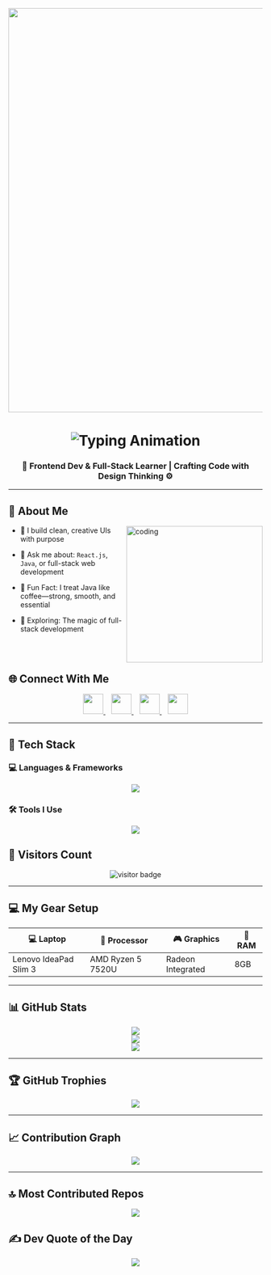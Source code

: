 <p align="center">
  <img src="https://camo.githubusercontent.com/d8bbfe1b86717980b96ff81f7e9440948039aafaa016bdc33291fb8f2bc008c4/687474703a2f2f7777772e7072616d756b686469676974616c2e636f6d2f77702d636f6e74656e742f75706c6f6164732f323031382f30372f4e65772d504e432d416e696d617465642d42616e6e6572732e676966" width="800" height="auto" />
</p>

<h1 align="center">
  <img src="https://readme-typing-svg.herokuapp.com?font=Fira+Code&size=25&duration=3000&pause=1000&center=true&vCenter=true&width=500&lines=Hi+I'm+Vignesh+Aravindh!;Full+Stack+Web+Developer;Exploring+Java+%26+React.js;Coding+with+Creativity+%F0%9F%9A%80" alt="Typing Animation" />
</h1>

<h3 align="center">
  <strong>🚀 Frontend Dev & Full-Stack Learner | Crafting Code with Design Thinking ⚙️</strong>
</h3>

---

## 🧠 About Me

<img align="right" alt="coding" width="270" src="https://cdn.dribbble.com/users/1162077/screenshots/3848914/programmer.gif">

- 🎯 I build clean, creative UIs with purpose  

- 💬 Ask me about: `React.js`, `Java`, or full-stack web development  

- 🤖 Fun Fact: I treat Java like coffee—strong, smooth, and essential  

- 🧪 Exploring: The magic of full-stack development

<br><br>

## 🌐 Connect With Me

<p align="center">
  <a href="https://www.linkedin.com/in/vignesharavindh" target="_blank">
    <img src="https://skillicons.dev/icons?i=linkedin" width="40" height="40" />
  </a>&nbsp;&nbsp;
  <a href="mailto:vignesharavindh27@gmail.com" target="_blank">
    <img src="https://skillicons.dev/icons?i=gmail" width="40" height="40" />
  </a>&nbsp;&nbsp;
  <a href="https://github.com/aravindh-vignesh" target="_blank">
    <img src="https://skillicons.dev/icons?i=github" width="40" height="40" />
  </a>&nbsp;&nbsp;
  <a href="https://aravindh-vignesh.github.io/Portfolio/home.html" target="_blank">
    <img src="https://skillicons.dev/icons?i=webflow" width="40" height="40" />
  </a>
</p>


---

## 🧰 Tech Stack

### 💻 Languages & Frameworks
<p align="center">
  <img src="https://skillicons.dev/icons?i=html,css,js,react,redux,bootstrap,tailwind,java,python" />
</p>

### 🛠️ Tools I Use
<p align="center">
  <img src="https://skillicons.dev/icons?i=github,vscode,figma,mysql" />
</p>


## 👀 Visitors Count

<p align="center">
  <img src="https://komarev.com/ghpvc/?username=Aravindh-vignesh&color=brightgreen" alt="visitor badge"/>
</p>



---

## 💻 My Gear Setup

| 💻 Laptop              | 🧠 Processor     | 🎮 Graphics         | 🔋 RAM   |
|------------------------|------------------|---------------------|----------|
| Lenovo IdeaPad Slim 3  | AMD Ryzen 5 7520U    | Radeon Integrated   | 8GB      |

---

## 📊 GitHub Stats

<p align="center">
  <img src="https://github-readme-stats.vercel.app/api?username=Aravindh-vignesh&theme=github_dark&hide_border=false&include_all_commits=true&count_private=true" />
  <br />
  <img src="https://streak-stats.demolab.com?user=Aravindh-vignesh&theme=github-dark&hide_border=false" />
  <br />
  <img src="https://github-readme-stats.vercel.app/api/top-langs/?username=Aravindh-vignesh&theme=github_dark&hide_border=false&layout=compact" />
</p>

---

## 🏆 GitHub Trophies

<p align="center">
  <img src="https://github-profile-trophy.vercel.app/?username=Aravindh-vignesh&theme=algolia&no-frame=false&no-bg=true&margin-w=15" />
</p>

---

## 📈 Contribution Graph

<p align="center">
  <img src="https://github-readme-activity-graph.vercel.app/graph?username=Aravindh-vignesh&theme=react-dark&bg_color=1d1d1d&color=00bcd4&line=00f5a0&point=f5a623&area=true&hide_border=true" />
</p>

---

## 🔝 Most Contributed Repos

<p align="center">
  <img src="https://github-contributor-stats.vercel.app/api?username=Aravindh-vignesh&limit=5&theme=dark&combine_all_yearly_contributions=true" />
</p>

## ✍️ Dev Quote of the Day

<p align="center">
  <img src="https://quotes-github-readme.vercel.app/api?type=horizontal&theme=dark" />
</p>

<!-- Proudly created with GPRM ( https://gprm.itsvg.in ) -->
